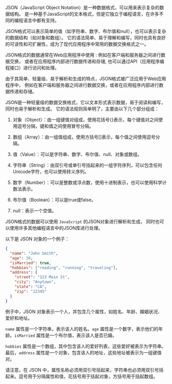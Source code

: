 JSON（JavaScript Object Notation）是一种数据格式，可以用来表示复杂的数据结构。
是一种基于JavaScript的文本格式，但是它独立于编程语言，在许多不同的编程语言中都有支持。

JSON格式可以表示简单的值（如字符串、数字、布尔值和null），也可以表示复杂的数据结构（如对象和数组）。
它的语法简单、易于理解和编写，同时也具有良好的可读性和可扩展性，成为了现代应用程序中常用的数据交换格式之一。

JSON格式的数据通常在Web应用程序中使用 :
例如在客户端和服务器之间进行数据交换，
或者在应用程序内部进行数据传递和存储,
也可以通过API（应用程序编程接口）进行访问和处理。

由于其简单、轻量级、易于解析和生成的特点，JSON格式被广泛应用于Web应用程序中，
例如在客户端和服务器之间进行数据交换，或者在应用程序内部进行数据传递和存储。

JSON是一种轻量级的数据交换格式，它以文本形式表示数据，易于阅读和编写，
同时也易于解析和生成。
它的语法规则简单明了，主要由以下几个部分组成：

1.  对象（Object）：由一组键值对组成，使用花括号{}表示，每个键值对之间使用逗号分隔，键和值之间使用冒号分隔。
    
2.  数组（Array）：由一组值组成，使用方括号[]表示，每个值之间使用逗号分隔。
    
3.  值（Value）：可以是字符串、数字、布尔值、null、对象或数组。
    
4.  字符串（String）：由双引号或单引号括起来的一组字符序列，可以包含任何Unicode字符，也可以使用转义序列。
    
5.  数字（Number）：可以是整数或浮点数，使用十进制表示，也可以使用科学计数法表示。
    
6.  布尔值（Boolean）：可以是true或false。
    
7.  null：表示一个空值。
    
JSON格式的数据可以使用 `JavaScript` 的JSON对象进行解析和生成，
同时也可以使用许多其他编程语言中的JSON库进行处理。

以下是 JSON 对象的一个例子：

```json
{
  "name": "John Smith",
  "age": 30,
  "isMarried": true,
  "hobbies": ["reading", "running", "traveling"],
  "address": {
    "street": "123 Main St",
    "city": "Anytown",
    "state": "CA",
    "zip": "12345"
  }
}
```
例子中，JSON 对象表示一个人，并包含几个属性，如姓名、年龄、婚姻状况、爱好和地址。

`name` 属性是一个字符串，表示该人的姓名。`age` 属性是一个数字，表示他们的年龄。`isMarried` 属性是一个布尔值，表示该人是否已婚。

`hobbies` 属性是一个数组，其中包含该人的爱好列表，这些爱好被表示为字符串。最后，`address` 属性是一个对象，包含该人的地址，这些地址被表示为一组键值对。

请注意，在 JSON 中，属性名称必须用双引号括起来，字符串也必须用双引号括起来。逗号用于分隔属性和值，花括号用于括起对象，方括号用于括起数组。